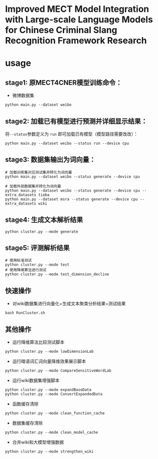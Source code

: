# Improved MECT Model Integration with Large-scale Language Models for Chinese Criminal Slang Recognition Framework Research

# usage

## stage1: 原MECT4CNER模型训练命令：

- 微博数据集

```shell
python main.py --dataset weibo
```

## stage2: 加载已有模型进行预测并详细显示结果：

将``--status``参数定义为 ``run`` 即可加载已有模型（模型路径需要改改）：

```shell
python main.py --dataset weibo --status run --device cpu
```

## stage3: 数据集输出为词向量：

```shell
# 加载训练集对应测试集并转化为词向量
python main.py --dataset weibo --status generate --device cpu

# 加载外部数据集并转化为词向量
python main.py --dataset weibo --status generate --device cpu --extra_datasets tieba
python main.py --dataset msra --status generate --device cpu --extra_datasets wiki
```

## stage4: 生成文本解析结果

```shell
python cluster.py --mode generate
```

## stage5: 评测解析结果

```shell
# 使用标准测试
python cluster.py --mode test
# 使用降维算法进行测试
python cluster.py --mode test_dimension_decline
```

## 快速操作

- 对wiki数据集进行向量化+生成文本聚类分析结果+测试结果
```shell
bash RunCluster.sh
```

## 其他操作

- 运行降维算法比较测试脚本
```shell
python cluster.py --mode lowDimensionLab
```
- 运行暗语词汇词向量降维效果展示脚本
```shell
python cluster.py --mode CompareSensitiveWordLab
```
- 运行wiki数据集增强脚本
```shell
python cluster.py --mode expandBaseData
python cluster.py --mode ConvertExpandedData
```
- 函数缓存清除
```shell
python cluster.py --mode clean_function_cache
```
- 数据集缓存清除
```shell
python cluster.py --mode clean_model_cache
```
- 合并wiki和大模型增强数据
```shell
python cluster.py --mode strengthen_wiki
```